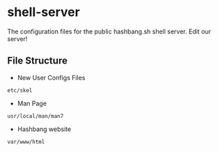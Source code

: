 # shell-server

The configuration files for the public hashbang.sh shell server.  Edit our server!

## File Structure
* New User Configs Files
```
etc/skel
```
* Man Page
```
usr/local/man/man7
```
* Hashbang website
```
var/www/html
```
